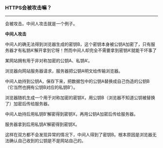 ### HTTPS会被攻击嘛？
---

会被攻击。中间人攻击就是一个例子。

**中间人攻击**

中间人的确无法得到浏览器生成的密钥B，这个密钥本身被公钥A加密了，只有服务器才有私钥A’解开拿到它呀！然而中间人却完全不需要拿到密钥A’就能干坏事了

某网站拥有用于非对称加密的公钥A、私钥A’。

浏览器向网站服务器请求，服务器把公钥A明文给传输浏览器。

中间人劫持到公钥A，保存下来，把数据包中的公钥A替换成自己伪造的公钥B（它当然也拥有公钥B对应的私钥B’）。

浏览器随机生成一个用于对称加密的密钥X，用公钥B（浏览器不知道公钥被替换了）加密后传给服务器。

中间人劫持后用私钥B’解密得到密钥X，再用公钥A加密后传给服务器。

服务器拿到后用私钥A’解密得到密钥X。

这样在双方都不会发现异常的情况下，中间人得到了密钥B。根本原因是浏览器无法确认自己收到的公钥是不是网站自己的。